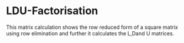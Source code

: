# LDU-Factorisation
This matrix calculation shows the row reduced form of a square matrix using row elimination and further it calculates the L,Dand U matrices.
